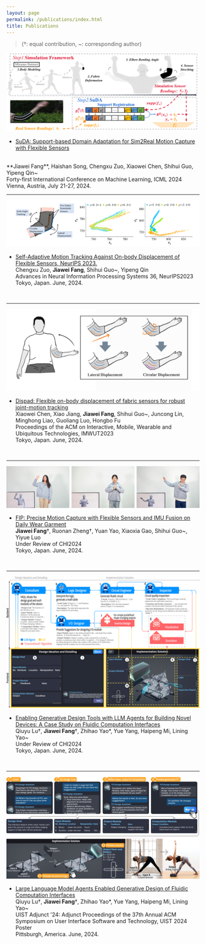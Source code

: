 ```yaml
---
layout: page
permalink: /publications/index.html
title: Publications
---
```


> (†: equal contribution, ~: corresponding author)

<!-- ## Conference Paper -->

<div>
<img src="/images/SuDA_teaser.png">
</div>

- [SuDA: Support-based Domain Adaptation for Sim2Real Motion Capture with Flexible Sensors](https://www.researchgate.net/publication/384046364/)
<br>
**Jiawei Fang**, Haishan Song, Chengxu Zuo, Xiaowei Chen, Shihui Guo, Yipeng Qin~
<br>Forty-first International Conference on Machine Learning, ICML 2024
<br>Vienna, Austria, July 21-27, 2024.<br>

---

<div>
<img src="/images/nips_teaser.png">
</div>

- [Self-Adaptive Motion Tracking Against On-body Displacement of Flexible Sensors, NeurIPS 2023.](https://dl.acm.org/doi/abs/10.1145/3643832.3661434)<br>Chengxu Zuo, **Jiawei Fang**, Shihui Guo~, Yipeng Qin
<br>Advances in Neural Information Processing Systems 36, NeurIPS2023
<br>Tokyo, Japan. June, 2024.
<br>

---
<!-- DISPAD -->

<div>
<img src="/images/dispad_teaser.png">
</div>

- [Dispad: Flexible on-body displacement of fabric sensors for robust joint-motion tracking](https://dl.acm.org/doi/abs/10.1145/3580832)<br>Xiaowei Chen, Xiao Jiang, **Jiawei Fang**, Shihui Guo~, Juncong Lin, Minghong Liao, Guoliang Luo, Hongbo Fu
<br>Proceedings of the ACM on Interactive, Mobile, Wearable and Ubiquitous Technologies, IMWUT2023
<br>Tokyo, Japan. June, 2024.
<br>

---
<!-- FIP -->
<div>
<img src="/images/Fig_teaser.jpg">
</div>

- [FIP: Precise Motion Capture with Flexible Sensors and IMU Fusion on Daily Wear Garment](https://fangjw-0722.github.io/FIP.pdf)<br>**Jiawei Fang**†, Ruonan Zheng†, Yuan Yao, Xiaoxia Gao, Shihui Guo~, Yiyue Luo
<br>Under Review of CHI2024
<br>Tokyo, Japan. June, 2024.
<br>


---
<!-- GDT -->
<div>
<img src="/images/GDT_architecture.jpg">
</div>

- [Enabling Generative Design Tools with LLM Agents for Building Novel Devices: A Case Study on Fluidic Computation Interfaces](https://arxiv.org/abs/2405.17837)<br>Qiuyu Lu†, **Jiawei Fang**†, Zhihao Yao*, Yue Yang, Haipeng Mi, Lining Yao~
<br>Under Review of CHI2024
<br>Tokyo, Japan. June, 2024.
<br>

---
<!-- GDT：Poster-->
<div>
<img src="/images/GDT_Walkthrough.jpg">
</div>

- [Large Language Model Agents Enabled Generative Design of Fluidic Computation Interfaces](https://dl.acm.org/doi/abs/10.1145/3672539.3686351)<br>Qiuyu Lu†, **Jiawei Fang**†, Zhihao Yao*, Yue Yang, Haipeng Mi, Lining Yao~
<br>UIST Adjunct '24: Adjunct Proceedings of the 37th Annual ACM Symposium on User Interface Software and Technology, UIST 2024 Poster
<br>Pittsburgh, America. June, 2024.
<br>


